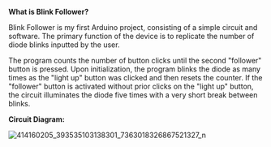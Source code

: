 
**What is Blink Follower?**

Blink Follower is my first Arduino project, consisting of a simple circuit and software. The primary function of the device is to replicate the number of diode blinks inputted by the user.

The program counts the number of button clicks until the second "follower" button is pressed. Upon initialization, the program blinks the diode as many times as the "light up" button was clicked and then resets the counter. If the "follower" button is activated without prior clicks on the "light up" button, the circuit illuminates the diode five times with a very short break between blinks.

**Circuit Diagram:**

![414160205_393535103138301_7363018326867521327_n](https://github.com/szymonpoterejkoinfe2/Arduino_Projects/assets/115418017/e538b4d3-5c00-4214-99f9-6f036a24b53e)
